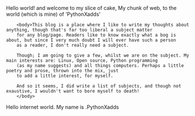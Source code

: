 <!DOCTYPE html>
<html>

  <head>
    Hello world! and welcome to my slice of cake, My chunk of web, to the world (which is mine) of 'PythonXadds' <head>

        <body>This blog is a place where I like to write my thoughts about anything, though that's far too liberal a subject matter
        for any blog/page. Readers like to know exactly what a bog is about, but since I very much doubt I will ever have such a person
        as a reader, I don't really need a subject. 

        Though; I am going to give a few, whilst we are on the subject. My main interests are: Linux, Open source, Python programming
        (as my name suggests) and all things computers. Perhaps a little poetry and prose, thrown into the mix, just
        to add a little interest, for myself. 
        
        And so it seems, I did write a list of subjects, and though not exaustive, I wouldn't want to bore myself to death!
        </body> 


  Hello internet world. My name is .PythonXadds 
  </body>
  <html>



